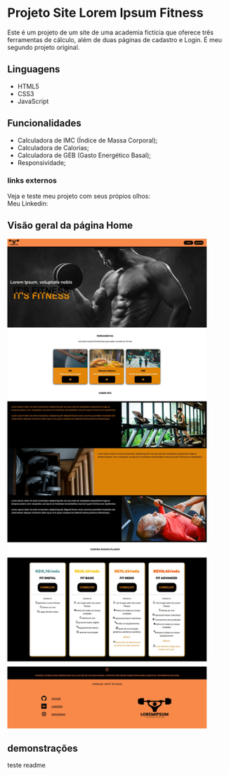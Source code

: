 # Projeto Site Lorem Ipsum Fitness
 Este é um projeto de um site de uma academia fictícia que oferece três ferramentas de cálculo, além de duas páginas de cadastro e Login. É meu segundo projeto original.


 ## Linguagens

 <ul>
    <li>HTML5</li>
    <li>CSS3</li>
    <li>JavaScript</li>
 </ul>

 ## Funcionalidades

<ul>
 <li>Calculadora de IMC (Índice de Massa Corporal);</li>
 <li>Calculadora de Calorias;</li>
 <li>Calculadora de GEB (Gasto Energético Basal);</li>
 <li>Responsividade;</li>
 </ul>

 ### links externos

 Veja e teste meu projeto com seus própios olhos:
 <br>
 Meu Linkedin: 

 ## Visão geral da página Home

 <img src = "./imagens/site-academia-print-home.jpeg" style = "width: 90%"></img>

 ## demonstrações

 

 



teste readme













 <!-- ## Demonstrações

 Na imagem acima, vemos que o usuário inseriu sua altura como 1,52 e seu peso como 61,2 -->















   <!-- Este projeto é um site de uma <span>academia fictícia</span> que oferece <span>três ferramentas de cálculo</span> que desenvolvi usando <span>JavaScript</span>, sendo elas para obtenção de <span>IMC (Índice de Massa Corporal)</span>, <span>valor calórico</span> e de <span>GEB (Gasto Energético Basal)</span>. Neste projeto, inseri logo tudo que aprendi com <span>JavaScript</span> usando a <span>API do Via Cep</span> e o conceito de <span>Mobile First</span>. -->
